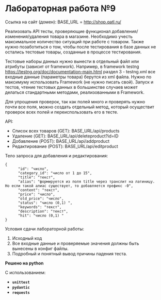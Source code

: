 # Лабораторная работа №9

Ссылка на сайт (домен): BASE_URL = http://shop.qatl.ru/ 

Реализовать API тесты, проверяющие функционал добавления/изменения/удаления товара в магазине. Необходимо учесть максимальное количество ситуаций при работе с товаром. Также нужно позаботиться о том, чтобы после тестирования в базе данных не остались тестовые товары, созданные в процессе тестирования.

Тестовые наборы данных нужно вынести в отдельный файл или атрибуты (зависит от framework). Например, в framework testng https://testng.org/doc/documentation-main.html раздел 3 - testng.xml все входные данные (параметры товара) берутся из xml файла.
Нужно по максимуму использовать Framework (не нужно писать свой). Запуск и тестов, чтение тестовых данных в большинстве случаев может делаться стандартными методами, реализованными в Framework.

Для упрощения проверок, так как полей много и проверять нужно почти все поля, можно создать отдельный метод, который осуществит проверок всех полей и переиспользовать его в тесте.

API:
 - Список всех товаров (GET): BASE_URL/api/products
 - Удаление (GET): BASE_URL/api/deleteproduct?id=ID
 - Добавление (POST): BASE_URL/api/addproduct
 - Редактирование (POST): BASE_URL/api/editproduct

Тело запроса для добавления и редактирования:

```
{
      "id": "число",
      "category_id": "число от 1 до 15",
      "title": "текст",
      "alias": "формируется из поля title через транслит на латиницу. Но если такой алиас существует, то добавляется префикс -0",
      "content": "текст",
      "price": "число",
      "old_price": "число",
      "status": "число (0,1) ",
      "keywords": "текст",
      "description": "текст",
      "hit": "число (0,1) "
}
```

Условия сдачи лабораторной работы:
1) Исходный код
2) Все входные данные и проверяемые значения должны быть вынесены в конфиг файлы.
3) Подробный и понятный вывод причины падения теста.

**Решено на python**

C использованием:

 - **`unittest`**
 - **`pydantic`**
 - **`requests`**
